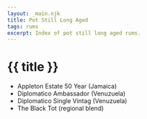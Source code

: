 ```yaml
---
layout: _main.njk
title: Pot Still Long Aged
tags: rums
excerpt: Index of pot still long aged rums.
---
```

<!-- markdownlint-disable MD025 -->
# {{ title }}
<!-- markdownlint-enable MD025 -->

<div class="index col-2">

* Appleton Estate 50 Year (Jamaica)
* Diplomatico Ambassador (Venuzuela)
* Diplomatico Single Vintag (Venuzuela)
* The Black Tot (regional blend)

</div>
